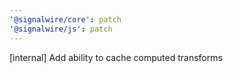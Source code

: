```yaml
---
'@signalwire/core': patch
'@signalwire/js': patch
---
```


[internal] Add ability to cache computed transforms
